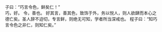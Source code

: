 子曰：“巧言令色，鲜矣仁！”  
巧，好。
令，善也。
好其言，善其色，致饰于外，务以悦人，则人欲肆而本心之德亡矣。圣人辞不迫切，专言鲜，则绝无可知，学者所当深戒也。
程子曰：“知巧言令色之非仁，则知仁矣。”
